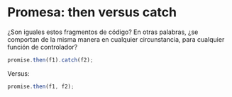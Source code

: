 # Promesa: then versus catch

¿Son iguales estos fragmentos de código? En otras palabras, ¿se comportan de la misma manera en cualquier circunstancia, para cualquier función de controlador?

```js
promise.then(f1).catch(f2);
```

Versus:

```js
promise.then(f1, f2);
```
